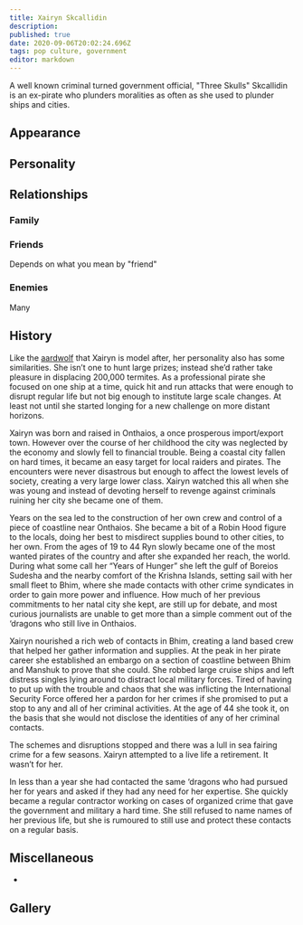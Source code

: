 ```yaml
---
title: Xairyn Skcallidin
description: 
published: true
date: 2020-09-06T20:02:24.696Z
tags: pop culture, government
editor: markdown
---
```


A well known criminal turned government official, "Three Skulls" Skcallidin is an ex-pirate who plunders moralities as often as she used to plunder ships and cities.

Appearance
----------

Personality
-----------

Relationships
-------------

### Family

### Friends

Depends on what you mean by "friend"

### Enemies

Many

History
-------

Like the [aardwolf](http://en.wikipedia.org/wiki/Aardwolf) that Xairyn is model after, her personality also has some similarities. She isn’t one to hunt large prizes; instead she’d rather take pleasure in displacing 200,000 termites. As a professional pirate she focused on one ship at a time, quick hit and run attacks that were enough to disrupt regular life but not big enough to institute large scale changes. At least not until she started longing for a new challenge on more distant horizons.

Xairyn was born and raised in Onthaios, a once prosperous import/export town. However over the course of her childhood the city was neglected by the economy and slowly fell to financial trouble. Being a coastal city fallen on hard times, it became an easy target for local raiders and pirates. The encounters were never disastrous but enough to affect the lowest levels of society, creating a very large lower class. Xairyn watched this all when she was young and instead of devoting herself to revenge against criminals ruining her city she became one of them.

Years on the sea led to the construction of her own crew and control of a piece of coastline near Onthaios. She became a bit of a Robin Hood figure to the locals, doing her best to misdirect supplies bound to other cities, to her own. From the ages of 19 to 44 Ryn slowly became one of the most wanted pirates of the country and after she expanded her reach, the world. During what some call her “Years of Hunger” she left the gulf of Boreios Sudesha and the nearby comfort of the Krishna Islands, setting sail with her small fleet to Bhim, where she made contacts with other crime syndicates in order to gain more power and influence. How much of her previous commitments to her natal city she kept, are still up for debate, and most curious journalists are unable to get more than a simple comment out of the ‘dragons who still live in Onthaios.

Xairyn nourished a rich web of contacts in Bhim, creating a land based crew that helped her gather information and supplies. At the peak in her pirate career she established an embargo on a section of coastline between Bhim and Manshuk to prove that she could. She robbed large cruise ships and left distress singles lying around to distract local military forces. Tired of having to put up with the trouble and chaos that she was inflicting the International Security Force offered her a pardon for her crimes if she promised to put a stop to any and all of her criminal activities. At the age of 44 she took it, on the basis that she would not disclose the identities of any of her criminal contacts.

The schemes and disruptions stopped and there was a lull in sea fairing crime for a few seasons. Xairyn attempted to a live life a retirement. It wasn’t for her.

In less than a year she had contacted the same ‘dragons who had pursued her for years and asked if they had any need for her expertise. She quickly became a regular contractor working on cases of organized crime that gave the government and military a hard time. She still refused to name names of her previous life, but she is rumoured to still use and protect these contacts on a regular basis.

Miscellaneous
-------------

-

Gallery
-------